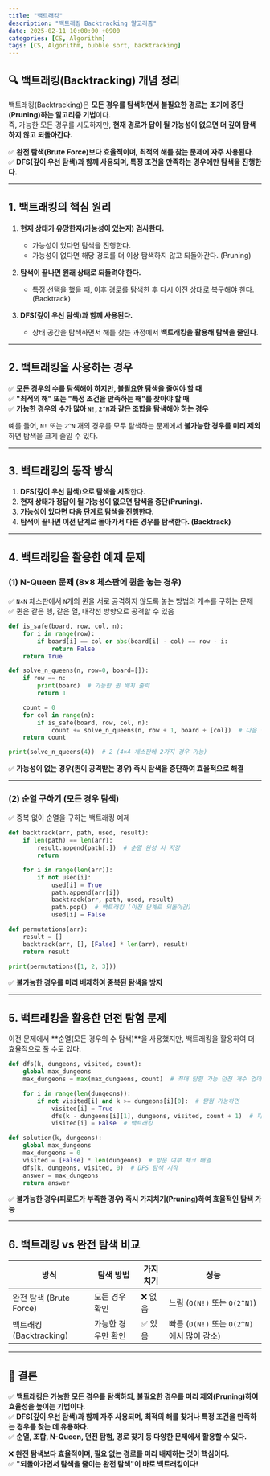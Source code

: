```yaml
---
title: "백트래킹"
description: "백트래킹 Backtracking 알고리즘"
date: 2025-02-11 10:00:00 +0900
categories: [CS, Algorithm]
tags: [CS, Algorithm, bubble sort, backtracking]
---
```


## **🔍 백트래킹(Backtracking) 개념 정리**
백트래킹(Backtracking)은 **모든 경우를 탐색하면서 불필요한 경로는 조기에 중단(Pruning)하는 알고리즘 기법**이다.  
즉, 가능한 모든 경우를 시도하지만, **현재 경로가 답이 될 가능성이 없으면 더 깊이 탐색하지 않고 되돌아간다.**  

✅ **완전 탐색(Brute Force)보다 효율적이며, 최적의 해를 찾는 문제에 자주 사용된다.**  
✅ **DFS(깊이 우선 탐색)과 함께 사용되며, 특정 조건을 만족하는 경우에만 탐색을 진행한다.**

---

## **1. 백트래킹의 핵심 원리**
1. **현재 상태가 유망한지(가능성이 있는지) 검사한다.**  
   - 가능성이 있다면 탐색을 진행한다.
   - 가능성이 없다면 해당 경로를 더 이상 탐색하지 않고 되돌아간다. (Pruning)

2. **탐색이 끝나면 원래 상태로 되돌려야 한다.**  
   - 특정 선택을 했을 때, 이후 경로를 탐색한 후 다시 이전 상태로 복구해야 한다. (Backtrack)

3. **DFS(깊이 우선 탐색)과 함께 사용된다.**  
   - 상태 공간을 탐색하면서 해를 찾는 과정에서 **백트래킹을 활용해 탐색을 줄인다.**

---

## **2. 백트래킹을 사용하는 경우**
✅ **모든 경우의 수를 탐색해야 하지만, 불필요한 탐색을 줄여야 할 때**  
✅ **"최적의 해" 또는 "특정 조건을 만족하는 해"를 찾아야 할 때**  
✅ **가능한 경우의 수가 많아 `N!`, `2^N`과 같은 조합을 탐색해야 하는 경우**

예를 들어, `N!` 또는 `2^N` 개의 경우를 모두 탐색하는 문제에서 **불가능한 경우를 미리 제외**하면 탐색을 크게 줄일 수 있다.

---

## **3. 백트래킹의 동작 방식**
1. **DFS(깊이 우선 탐색)으로 탐색을 시작**한다.
2. **현재 상태가 정답이 될 가능성이 없으면 탐색을 중단(Pruning).**
3. **가능성이 있다면 다음 단계로 탐색을 진행한다.**
4. **탐색이 끝나면 이전 단계로 돌아가서 다른 경우를 탐색한다. (Backtrack)**

---

## **4. 백트래킹을 활용한 예제 문제**
### **(1) N-Queen 문제 (8×8 체스판에 퀸을 놓는 경우)**
✅ `N×N` 체스판에서 `N`개의 퀸을 서로 공격하지 않도록 놓는 방법의 개수를 구하는 문제  
✅ 퀸은 같은 행, 같은 열, 대각선 방향으로 공격할 수 있음  

```python
def is_safe(board, row, col, n):
    for i in range(row):
        if board[i] == col or abs(board[i] - col) == row - i:
            return False
    return True

def solve_n_queens(n, row=0, board=[]):
    if row == n:
        print(board)  # 가능한 퀸 배치 출력
        return 1

    count = 0
    for col in range(n):
        if is_safe(board, row, col, n):
            count += solve_n_queens(n, row + 1, board + [col])  # 다음 행 탐색
    return count

print(solve_n_queens(4))  # 2 (4×4 체스판에 2가지 경우 가능)
```
✅ **가능성이 없는 경우(퀸이 공격받는 경우) 즉시 탐색을 중단하여 효율적으로 해결**

---

### **(2) 순열 구하기 (모든 경우 탐색)**
✅ 중복 없이 순열을 구하는 백트래킹 예제  

```python
def backtrack(arr, path, used, result):
    if len(path) == len(arr):
        result.append(path[:])  # 순열 완성 시 저장
        return

    for i in range(len(arr)):
        if not used[i]:
            used[i] = True
            path.append(arr[i])
            backtrack(arr, path, used, result)
            path.pop()  # 백트래킹 (이전 단계로 되돌아감)
            used[i] = False

def permutations(arr):
    result = []
    backtrack(arr, [], [False] * len(arr), result)
    return result

print(permutations([1, 2, 3]))
```
✅ **불가능한 경우를 미리 배제하여 중복된 탐색을 방지**

---

## **5. 백트래킹을 활용한 던전 탐험 문제**
이전 문제에서 **순열(모든 경우의 수 탐색)**을 사용했지만, 백트래킹을 활용하여 더 효율적으로 풀 수도 있다.

```python
def dfs(k, dungeons, visited, count):
    global max_dungeons
    max_dungeons = max(max_dungeons, count)  # 최대 탐험 가능 던전 개수 업데이트

    for i in range(len(dungeons)):
        if not visited[i] and k >= dungeons[i][0]:  # 탐험 가능하면
            visited[i] = True
            dfs(k - dungeons[i][1], dungeons, visited, count + 1)  # 피로도 차감 후 탐색
            visited[i] = False  # 백트래킹

def solution(k, dungeons):
    global max_dungeons
    max_dungeons = 0
    visited = [False] * len(dungeons)  # 방문 여부 체크 배열
    dfs(k, dungeons, visited, 0)  # DFS 탐색 시작
    answer = max_dungeons
    return answer
```
✅ **불가능한 경우(피로도가 부족한 경우) 즉시 가지치기(Pruning)하여 효율적인 탐색 가능**

---

## **6. 백트래킹 vs 완전 탐색 비교**
| 방식 | 탐색 방법 | 가지치기 | 성능 |
|---|---|---|---|
| 완전 탐색 (Brute Force) | 모든 경우 확인 | ❌ 없음 | 느림 (`O(N!)` 또는 `O(2^N)`) |
| 백트래킹 (Backtracking) | 가능한 경우만 확인 | ✅ 있음 | 빠름 (`O(N!)` 또는 `O(2^N)`에서 많이 감소) |

---

## **📌 결론**
✅ **백트래킹은 가능한 모든 경우를 탐색하되, 불필요한 경우를 미리 제외(Pruning)하여 효율성을 높이는 기법이다.**  
✅ **DFS(깊이 우선 탐색)과 함께 자주 사용되며, 최적의 해를 찾거나 특정 조건을 만족하는 경우를 찾는 데 유용하다.**  
✅ **순열, 조합, N-Queen, 던전 탐험, 경로 찾기 등 다양한 문제에서 활용할 수 있다.**  

❌ **완전 탐색보다 효율적이며, 필요 없는 경로를 미리 배제하는 것이 핵심이다.**  
✅ **"되돌아가면서 탐색을 줄이는 완전 탐색"이 바로 백트래킹이다!**